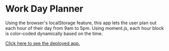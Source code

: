 # Work Day Planner

Using the browser's localStorage feature, this app lets the user plan out each hour of their day from 9am to 5pm. Using moment.js, each hour block is color-coded dynamically based on the time.

[Click here to see the deployed app.](https://moojigc.github.io/password-generator/)
